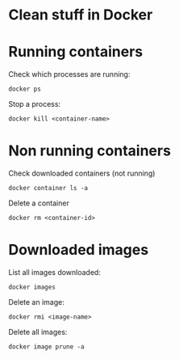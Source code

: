 # Clean stuff in Docker

# Running containers
Check which processes are running:
```shell
docker ps
```

Stop a process:
```shell
docker kill <container-name>
```

# Non running containers
Check downloaded containers (not running)
```shell
docker container ls -a
```

Delete a container
```shell
docker rm <container-id>
```

# Downloaded images
List all images downloaded:
```shell
docker images
```

Delete an image:
```shell
docker rmi <image-name>
```

Delete all images:
```shell
docker image prune -a
```
